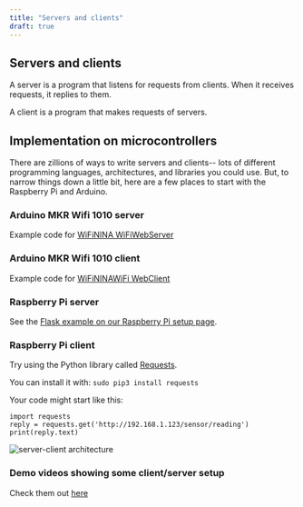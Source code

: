 ```yaml
---
title: "Servers and clients"
draft: true
---
```

## Servers and clients

A server is a program that listens for requests from clients. When it receives requests, it replies to them.

A client is a program that makes requests of servers.

## Implementation on microcontrollers

There are zillions of ways to write servers and clients-- lots of different programming languages, architectures, and libraries you could use. But, to narrow things down a little bit, here are a few places to start with the Raspberry Pi and Arduino.

### Arduino MKR Wifi 1010 server

Example code for [WiFiNINA WiFiWebServer](https://www.arduino.cc/en/Tutorial/LibraryExamples/WiFiNINAWiFiWebServer)

### Arduino MKR Wifi 1010 client

Example code for [WiFiNINAWiFi WebClient](https://www.arduino.cc/en/Tutorial/LibraryExamples/WiFiNINAWiFiWebClient)

### Raspberry Pi server

See the [Flask example on our Raspberry Pi setup page](http://andnowforelectronics.com/notes/rpi-setup/#what-if-i-want-to-control-pins-through-a-web-browser-flask).

### Raspberry Pi client

Try using the Python library called [Requests](https://requests.readthedocs.io/en/master/).

You can install it with: `sudo pip3 install requests`

Your code might start like this:

```
import requests
reply = requests.get('http://192.168.1.123/sensor/reading')
print(reply.text)
```
![server-client architecture](/img/server-client-architecture.jpg)

### Demo videos showing some client/server setup

Check them out [here](http://andnowforelectronics.com/notes/demo-videos/#client-and-server-setup)
